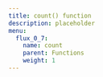 ```yaml
---
title: count() function
description: placeholder
menu:
  flux_0_7:
    name: count
    parent: Functions
    weight: 1
---
```

